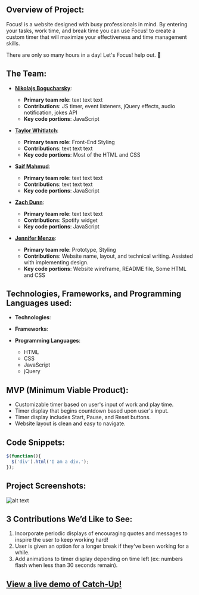 ## Overview of Project:
Focus! is a website designed with busy professionals in mind. By entering your tasks, work time, and break time you can use 
Focus! to create a custom timer that will maximize your effectiveness and time management skills. 

There are only so many hours in a day! Let's Focus! help out. :tomato: 

## The Team:
* **[Nikolajs Bogucharsky](https://github.com/niktechnopro)**: 
	* **Primary team role**: text text text
  	* **Contributions**:  JS timer, event listeners, jQuery effects, audio notification, jokes API 
  	* **Key code portions**: JavaScript

* **[Taylor Whitlatch](https://github.com/TaylorWhitlatch)**: 
	* **Primary team role**: Front-End Styling
  	* **Contributions**:  text text text 
  	* **Key code portions**: Most of the HTML and CSS

* **[Saif Mahmud](https://github.com/saiftg)**:
	* **Primary team role**: text text text
  	* **Contributions**:  text text text 
  	* **Key code portions**: JavaScript 

* **[Zach Dunn](https://github.com/ZachDunn8)**: 
	* **Primary team role**: text text text
  	* **Contributions**:  Spotify widget 
  	* **Key code portions**: JavaScript

* **[Jennifer Menze](https://github.com/jamenze)**: 
  	* **Primary team role**: Prototype, Styling
  	* **Contributions**:  Website name, layout, and technical writing. Assisted with implementing design.
  	* **Key code portions**: Website wireframe, README file, Some HTML and CSS


## Technologies, Frameworks, and Programming Languages used:
* **Technologies**:

* **Frameworks**:


* **Programming Languages**:
	* HTML
	* CSS
	* JavaScript
	* jQuery

## MVP (Minimum Viable Product):
* Customizable timer based on user's input of work and play time.
* Timer display that begins countdown based upon user's input.
* Timer display includes Start, Pause, and Reset buttons.
* Website layout is clean and easy to navigate.


## Code Snippets:
```javascript
$(function(){
  $('div').html('I am a div.');
});
```

## Project Screenshots:
![alt text](https://i.pinimg.com/736x/02/a7/8a/02a78a1d9c8a6c94ecb633f7cfe6b849--smile-funny-stuff.jpg "Not the real image | do not use")

## 3 Contributions We’d Like to See:
1. Incorporate periodic displays of encouraging quotes and messages to inspire the user to keep working hard!
2. User is given an option for a longer break if they've been working for a while.
3. Add animations to timer display depending on time left (ex: numbers flash when less than 30 seconds remain).

## [View a live demo of Catch-Up!](https://www.google.com)
